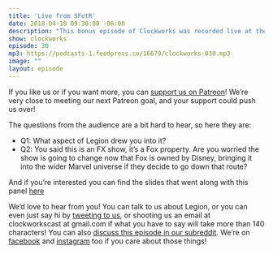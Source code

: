 ```yaml
---
title: 'Live from SFotR'
date: 2018-04-18 09:30:00 -06:00
description: "This bonus episode of Clockworks was recorded live at the Sci-Fi On the Rock convention in St. John's Newfoundland. We talk about the nature of surreal and psychedelic art, about some symbolic aspects of Legion, and we take some questions from the audience."
show: clockworks
episode: 30
mp3: https://podcasts-1.feedpress.co/16679/clockworks-030.mp3
image: ""
layout: episode
---
```


If you like us or if you want more, you can [support us on Patreon](https://www.patreon.com/clockworkscast)! We’re very close to meeting our next Patreon goal, and your support could push us over!

The questions from the audience are a bit hard to hear, so here they are:

* Q1: What aspect of Legion drew you into it?
* Q2: You said this is an FX show, it’s a Fox property. Are you worried the show is going to change now that Fox is owned by Disney, bringing it into the wider Marvel universe if they decide to go down that route?

And if you’re interested you can find the slides that went along with this panel [here](https://www.dropbox.com/s/kfy1fzcxn99yiso/Clockworks%20Slides.pptx?dl=0)


We’d love to hear from you! You can talk to us about Legion, or you can even just say hi by [tweeting to us](http://www.twitter.com/clockworkscast), or shooting us an email at clockworkscast at gmail.com if what you have to say will take more than 140 characters! You can also [discuss this episode in our subreddit](https://www.reddit.com/r/Goodstuff_fm/). We’re on [facebook](http://facebook.com/clockworkscast) and [instagram](https://www.instagram.com/clockworkscast) too if you care about those things!

